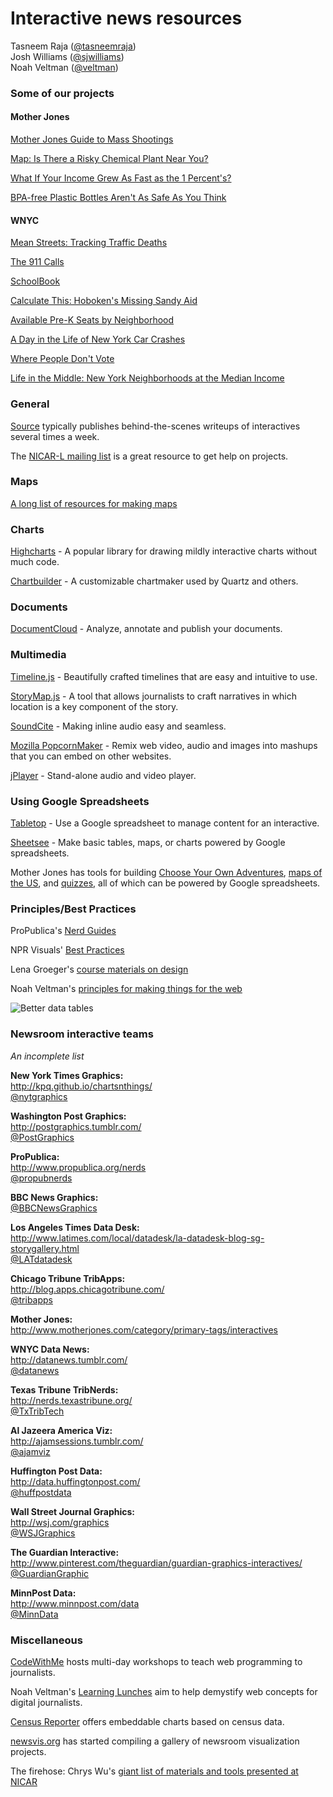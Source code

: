 # Interactive news resources #

Tasneem Raja ([@tasneemraja](http://twitter.com/tasneemraja))  
Josh Williams ([@sjwilliams](http://twitter.com/sjwilliams))  
Noah Veltman ([@veltman](http://twitter.com/veltman))

### Some of our projects ###

#### Mother Jones ######

[Mother Jones Guide to Mass Shootings](http://www.motherjones.com/politics/2012/07/mass-shootings-map)

[Map: Is There a Risky Chemical Plant Near You?](http://www.motherjones.com/environment/2014/04/west-texas-hazardous-chemical-map)

[What If Your Income Grew As Fast as the 1 Percent's?](http://www.motherjones.com/politics/2013/12/calculator-what-if-your-income-grew-fast-1-percent)

[BPA-free Plastic Bottles Aren't As Safe As You Think](http://www.motherjones.com/environment/2014/06/bpa-free-plastics-tritan-nalgene-dangerous)

#### WNYC ####

[Mean Streets: Tracking Traffic Deaths](http://project.wnyc.org/traffic-deaths/)

[The 911 Calls](http://project.wnyc.org/convent-fire/)

[SchoolBook](http://data.schoolbook.org/)

[Calculate This: Hoboken's Missing Sandy Aid](http://project.wnyc.org/hoboken-scores/)

[Available Pre-K Seats by Neighborhood](http://project.wnyc.org/schoolbook-prek/)

[A Day in the Life of New York Car Crashes](http://project.wnyc.org/collisions/)

[Where People Don't Vote](http://project.wnyc.org/non-voters/)

[Life in the Middle: New York Neighborhoods at the Median Income](http://www.wnyc.org/story/life-in-the-middle/)

### General ###

[Source](https://source.opennews.org/) typically publishes behind-the-scenes writeups of interactives several times a week.

The [NICAR-L mailing list](http://www.ire.org/resource-center/listservs/subscribe-nicar-l/) is a great resource to get help on projects.

### Maps ###

[A long list of resources for making maps](https://github.com/veltman/maps-nicar14/blob/master/tipsheet.md)

### Charts ###

[Highcharts](http://www.highcharts.com/) - A popular library for drawing mildly interactive charts without much code.

[Chartbuilder](https://github.com/Quartz/Chartbuilder/) - A customizable chartmaker used by Quartz and others.

### Documents ###
[DocumentCloud](http://www.documentcloud.org/) - Analyze, annotate and publish your documents.

### Multimedia ###
[Timeline.js](http://timeline.knightlab.com/) - Beautifully crafted timelines that are easy and intuitive to use.

[StoryMap.js](http://storymap.knightlab.com/) - A tool that allows journalists to craft narratives in which location is a key component of the story.

[SoundCite](http://soundcite.knightlab.com/) - Making inline audio easy and seamless.

[Mozilla PopcornMaker](https://popcorn.webmaker.org/) - Remix web video, audio and images into mashups that you can embed on other websites.

[jPlayer](http://www.jplayer.org/) - Stand-alone audio and video player.

### Using Google Spreadsheets ###

[Tabletop](https://github.com/jsoma/tabletop) - Use a Google spreadsheet to manage content for an interactive.

[Sheetsee](http://jlord.github.io/sheetsee.js/) - Make basic tables, maps, or charts powered by Google spreadsheets.

Mother Jones has tools for building [Choose Your Own Adventures](https://github.com/motherjones/cyoa), [maps of the US](https://github.com/motherjones/spreadsheet-to-svg), and [quizzes](https://github.com/motherjones/newsquiz), all of which can be powered by Google spreadsheets.

### Principles/Best Practices ###

ProPublica's [Nerd Guides](https://github.com/propublica/guides/)  

NPR Visuals' [Best Practices](https://github.com/nprapps/bestpractices)  

Lena Groeger's [course materials on design](http://lenagroeger.com/design/)  

Noah Veltman's [principles for making things for the web](https://github.com/veltman/principles)

![Better data tables](http://darkhorseanalytics.com/blog/wp-content/uploads/2014/03/ClearOffTheTableMd.gif "Design better looking data tables")

### Newsroom interactive teams ###

*An incomplete list*

**New York Times Graphics:**  
http://kpq.github.io/chartsnthings/  
[@nytgraphics](http://twitter.com/nytgraphics)

**Washington Post Graphics:**  
http://postgraphics.tumblr.com/  
[@PostGraphics](http://twitter.com/PostGraphics)

**ProPublica:**  
http://www.propublica.org/nerds  
[@propubnerds](http://twitter.com/propubnerds)

**BBC News Graphics:**  
[@BBCNewsGraphics](http://twitter.com/BBCNewsGraphics)

**Los Angeles Times Data Desk:**  
http://www.latimes.com/local/datadesk/la-datadesk-blog-sg-storygallery.html  
[@LATdatadesk](http://twitter.com/LATdatadesk)

**Chicago Tribune TribApps:**  
http://blog.apps.chicagotribune.com/  
[@tribapps](http://twitter.com/tribapps)

**Mother Jones:**  
http://www.motherjones.com/category/primary-tags/interactives

**WNYC Data News:**  
http://datanews.tumblr.com/  
[@datanews](http://twitter.com/datanews)

**Texas Tribune TribNerds:**  
http://nerds.texastribune.org/  
[@TxTribTech](http://twitter.com/TxTribTech)

**Al Jazeera America Viz:**  
http://ajamsessions.tumblr.com/  
[@ajamviz](http://twitter.com/ajamviz)

**Huffington Post Data:**  
http://data.huffingtonpost.com/  
[@huffpostdata](http://twitter.com/huffpostdata)

**Wall Street Journal Graphics:**  
http://wsj.com/graphics  
[@WSJGraphics](http://twitter.com/WSJGraphics)

**The Guardian Interactive:**  
http://www.pinterest.com/theguardian/guardian-graphics-interactives/  
[@GuardianGraphic](https://twitter.com/GraphicGuardian)

**MinnPost Data:**  
http://www.minnpost.com/data  
[@MinnData](http://twitter.com/MinnData)

### Miscellaneous ###

[CodeWithMe](http://codewithme.us/) hosts multi-day workshops to teach web programming to journalists.  

Noah Veltman's [Learning Lunches](https://github.com/veltman/learninglunches) aim to help demystify web concepts for digital journalists.  

[Census Reporter](http://censusreporter.org/) offers embeddable charts based on census data.  

[newsvis.org](http://newsviz.org) has started compiling a gallery of newsroom visualization projects.  

The firehose: Chrys Wu's [giant list of materials and tools presented at NICAR](http://blog.chryswu.com/2014/02/21/nicar14-slides-tutorials-links-tools/)